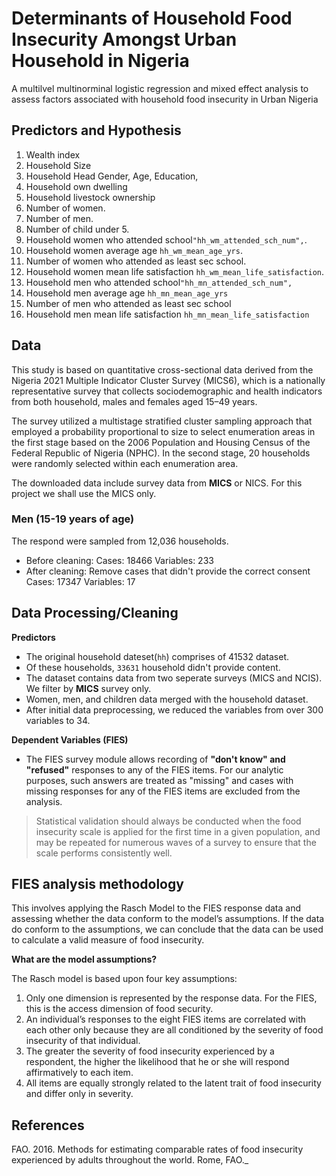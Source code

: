 # Determinants of Household Food Insecurity Amongst Urban Household in Nigeria
A multilvel multinorminal logistic regression and mixed effect analysis to assess factors associated with household food insecurity in Urban Nigeria

## Predictors and Hypothesis
1. Wealth index
3. Household Size
4. Household Head Gender, Age, Education,
4. Household own dwelling
4. Household livestock ownership
5. Number of women.
6. Number of men.
7. Number of child under 5.
8. Household women who attended school`"hh_wm_attended_sch_num",`.
9. Household women average age `hh_wm_mean_age_yrs`.
10. Number of women who attended as least sec school.
11. Household women mean life satisfaction `hh_wm_mean_life_satisfaction`.
8. Household men who attended school`"hh_mn_attended_sch_num",`
9. Household men average age `hh_mn_mean_age_yrs`
10. Number of men who attended as least sec school
11. Household men mean life satisfaction `hh_mn_mean_life_satisfaction`


## Data
This study is based on quantitative cross-sectional data derived from the Nigeria 2021 Multiple Indicator Cluster Survey (MICS6), which is a nationally representative survey that collects sociodemographic and health indicators from both household, males and females aged 15–49 years.

The survey utilized a multistage stratified cluster sampling approach that employed a probability proportional to size to select enumeration areas in the first stage based on the 2006 Population and Housing Census of the Federal Republic of Nigeria (NPHC). In the second stage, 20 households were randomly selected within each enumeration area.

The downloaded data include survey data from **MICS** or NICS. For this project we shall use the MICS only.

### Men (15-19 years of age)
The respond were sampled from 12,036 households.
* Before cleaning:
        Cases: 18466
        Variables: 233
* After cleaning:
Remove cases that didn't provide the correct consent
        Cases: 17347
        Variables: 17
        

## Data Processing/Cleaning
**Predictors**
* The original household dateset(`hh`) comprises of 41532 dataset.
* Of these households, `33631` household didn't provide content.
* The dataset contains data from two seperate surveys (MICS and NCIS). We filter by **MICS** survey only.
* Women, men, and children data merged with the household dataset.
* After initial data preprocessing, we reduced the variables from over 300 variables to 34.

**Dependent Variables (FIES)**
* The FIES survey module allows recording of **"don't know" and "refused"** responses to
any of the FIES items. For our analytic purposes, such answers are treated as "missing" and
cases with missing responses for any of the FIES items are excluded from the analysis.

> Statistical validation should always be conducted when the food insecurity scale is
applied for the first time in a given population, and may be repeated for numerous
waves of a survey to ensure that the scale performs consistently well. 

## FIES analysis methodology

This involves applying the Rasch Model to the FIES response data and assessing whether the data
conform to the model’s assumptions. If the data do conform to the assumptions, we can conclude
that the data can be used to calculate a valid measure of food insecurity.

**What are the model assumptions?**

The Rasch model is based upon four key assumptions:

1. Only one dimension is represented by the response data. For the FIES, this is the access dimension
of food security.
2. An individual’s responses to the eight FIES items are correlated with each other only because they are all
conditioned by the severity of food insecurity of that individual.
3. The greater the severity of food insecurity experienced by a respondent, the higher the likelihood
that he or she will respond affirmatively to each item.
4. All items are equally strongly related to the latent trait of food insecurity and differ only in severity.






## References

FAO. 2016. Methods for estimating comparable rates of food insecurity experienced by adults throughout the world. Rome, FAO._



